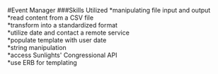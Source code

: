 #Event Manager
###Skills Utilized
*manipulating file input and output  
*read content from a CSV file  
*transform into a standardized format  
*utilize date and contact a remote service  
*populate template with user date  
*string manipulation  
*access Sunlights' Congressional API  
*use ERB for templating  

